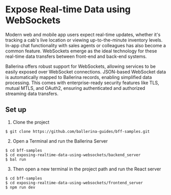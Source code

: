 # Expose Real-time Data using WebSockets

Modern web and mobile app users expect real-time updates, whether it's tracking a cab's live location or viewing up-to-the-minute inventory levels. In-app chat functionality with sales agents or colleagues has also become a common feature. WebSockets emerge as the ideal technology for these real-time data transfers between front-end and back-end systems. 

Ballerina offers robust support for WebSockets, allowing services to be easily exposed over WebSocket connections. JSON-based WebSocket data is automatically mapped to Ballerina records, enabling simplified data processing. This comes with enterprise-ready security features like TLS, mutual MTLS, and OAuth2, ensuring authenticated and authorized streaming data transfers.

## Set up

1. Clone the project 

```
$ git clone https://github.com/ballerina-guides/bff-samples.git
```

2. Open a Terminal and run the Ballerina Server

```
$ cd bff-samples
$ cd exposing-realtime-data-using-websockets/backend_server
$ bal run
```

3. Then open a new terminal in the project path and run the React server

```
$ cd bff-samples
$ cd exposing-realtime-data-using-websockets/frontend_server
$ npm run dev
```
